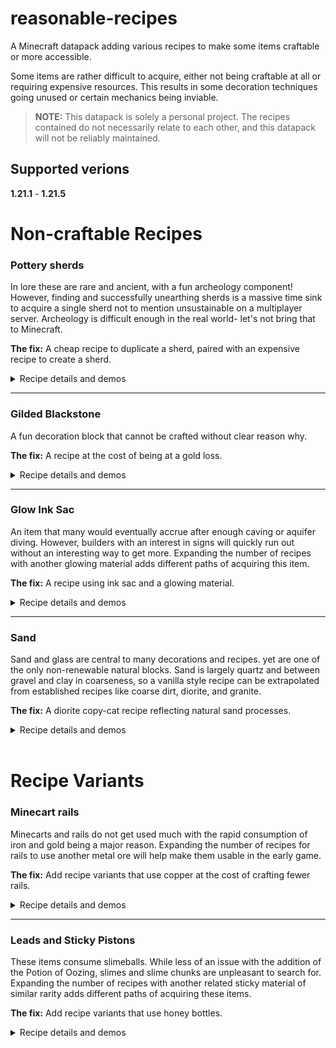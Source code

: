 # reasonable-recipes
A Minecraft datapack adding various recipes to make some items craftable or more accessible.

Some items are rather difficult to acquire, either not being craftable at all or requiring expensive resources. This results in some decoration techniques going unused or certain mechanics being inviable.

> **NOTE:** This datapack is solely a personal project. The recipes contained do not necessarily relate to each other, and this datapack will not be reliably maintained.

## Supported verions

**1.21.1** - **1.21.5**

# Non-craftable Recipes

### Pottery sherds

In lore these are rare and ancient, with a fun archeology component! However, finding and successfully unearthing sherds is a massive time sink to acquire a single sherd not to mention unsustainable on a multiplayer server. Archeology is difficult enough in the real world- let's not bring that to Minecraft.

**The fix:** A cheap recipe to duplicate a sherd, paired with an expensive recipe to create a sherd.

<details>
<summary>Recipe details and demos</summary>

> Pottery sherd duplication is a simple shapeless recipe of a brick and a sherd.
>
> ![Angler pottery sherd duplication with a brick and an angler pottery sherd, resulting in two angler pottery sherds](/static/sherd_duplication.png)
>
> Pottery sherd creation uses a similar recipe to smithing template duplication. In this creation recipe, the center-most item is related to the desired sherd and a brick stands in for the smithing template in the top row middle column.
> 
> ![Angler pottery sherd creation recipe with a brick in the top row middle column, a fishing rod in the center row middle column, and the remaining seven spaces filled with diamonds](/static/angler_pottery_sherd.png)
>
> | Sherd name | Sherd image | Creation item |
> | --- | --- | --- |
> | Angler | ![Sherd](/static/120px-Angler_Pottery_Sherd_JE1_BE1.webp) | Fishing rod |
> | Archer | ![Sherd](/static/120px-Archer_Pottery_Sherd_JE2_BE2.webp) | Bow |
> | Arms up | ![Sherd](/static/120px-Arms_Up_Pottery_Sherd_JE1_BE2.webp) | Rotten flesh |
> | Blade | ![Sherd](/static/120px-Blade_Pottery_Sherd_JE1_BE1.webp) | Any sword |
> | Brewer | ![Sherd](/static/120px-Brewer_Pottery_Sherd_JE1_BE1.webp) | Any potion, including a water bottle |
> | Burn | ![Sherd](/static/120px-Burn_Pottery_Sherd_JE1_BE1.webp) | Campfire |
> | Danger | ![Sherd](/static/120px-Danger_Pottery_Sherd_JE1_BE1.webp) | Gunpowder |
> | Explorer | ![Sherd](/static/120px-Explorer_Pottery_Sherd_JE1_BE1.webp) | Map |
> | Flow | ![Sherd](/static/120px-Flow_Pottery_Sherd_JE1_BE1.webp) | Wind charge |
> | Friend | ![Sherd](/static/120px-Friend_Pottery_Sherd_JE1_BE1.webp) | Poppy |
> | Guster | ![Sherd](/static/120px-Guster_Pottery_Sherd_JE1_BE1.webp) | Breeze rod |
> | Heart | ![Sherd](/static/120px-Heart_Pottery_Sherd_JE1_BE1.webp) | Baked potato |
> | Heartbreak | ![Sherd](/static/120px-Heartbreak_Pottery_Sherd_JE1_BE1.webp) | Poisonous potato |
> | Howl | ![Sherd](/static/120px-Howl_Pottery_Sherd_JE1_BE1.webp) | Wolf armor |
> | Miner | ![Sherd](/static/120px-Miner_Pottery_Sherd_JE1_BE1.webp) | Any pickaxe |
> | Mourner | ![Sherd](/static/120px-Mourner_Pottery_Sherd_JE1_BE1.webp) | Sculk shrieker |
> | Plenty | ![Sherd](/static/120px-Plenty_Pottery_Sherd_JE1_BE1.webp) | Chest |
> | Prize | ![Sherd](/static/120px-Prize_Pottery_Sherd_JE1_BE2.webp) | Emerald |
> | Scrape | ![Sherd](/static/120px-Scrape_Pottery_Sherd_JE1_BE1.webp) | Any axe |
> | Sheaf | ![Sherd](/static/120px-Sheaf_Pottery_Sherd_JE1_BE1.webp) | Wheat |
> | Shelter | ![Sherd](/static/120px-Shelter_Pottery_Sherd_JE1_BE1.webp) | Any sapling |
> | Skull | ![Sherd](/static/120px-Skull_Pottery_Sherd_JE1_BE2.webp) | Bone |
> | Snort | ![Sherd](/static/120px-Snort_Pottery_Sherd_JE1_BE1.webp) | Moss block |

</details>

---

### Gilded Blackstone

A fun decoration block that cannot be crafted without clear reason why.

**The fix:** A recipe at the cost of being at a gold loss.

<details>
<summary>Recipe details and demos</summary>

> Mining a gilded blackstone block will give 5 gold nuggets at most, regardless of the level of fortune enchantments (as of v1.21.3).
>
> ![Gilded blackstone recipe with blackstone in the center row middle column surrounded by eight gold nuggets](/static/gilded_blackstone.png)

</details>

---

### Glow Ink Sac

An item that many would eventually accrue after enough caving or aquifer diving. However, builders with an interest in signs will quickly run out without an interesting way to get more. Expanding the number of recipes with another glowing material adds different paths of acquiring this item.

**The fix:** A recipe using ink sac and a glowing material.

<details>
<summary>Recipe details and demos</summary>

> A simple shapeless recipe containing an ink sac and a glowing material (glowstone dust, glowberry, or glow lichen).
>
> ![Glow ink sac recipe with an ink sac and a glowing material, either glowstone dust, glowberry, or glow lichen](/static/glow_ink_sac.gif)

</details>

---

### Sand

Sand and glass are central to many decorations and recipes. yet are one of the only non-renewable natural blocks. Sand is largely quartz and between gravel and clay in coarseness, so a vanilla style recipe can be extrapolated from established recipes like coarse dirt, diorite, and granite.

**The fix:** A diorite copy-cat recipe reflecting natural sand processes.

<details>
<summary>Recipe details and demos</summary>

> A recipe reflecting the breaking down of gravel into sand.
>
> ![Sand recipe forming a two by two square with gravel in the top left and bottom right corners, and quartz in the top right and bottom left corners, resulting in two sand blocks](/static/sand.png)

</details>

<br>

# Recipe Variants

### Minecart rails

Minecarts and rails do not get used much with the rapid consumption of iron and gold being a major reason. Expanding the number of recipes for rails to use another metal ore will help make them usable in the early game.

**The fix:** Add recipe variants that use copper at the cost of crafting fewer rails.

<details>
<summary>Recipe details and demos</summary>

> All rail recipes have a variant with copper ingots replacing the metal ingots of the vanilla recipe. Replacing iron results in half (1/2) the number of rails.
>
> ![Rail recipe with copper ingots replacing iron ingots, resulting in eight rails](/static/rail.png)
>
> ![Detector rail recipe with copper ingots replacing iron ingots, resulting in three rails](/static/detector_rail.png)
>
> ![Activator rail recipe with copper ingots replacing iron ingots, resulting in three rails](/static/activator_rail.png)
>
> Replacing gold results in a third (1/3) the number of rails.
>
> ![Powered rail recipe with copper ingots replacing gold ingots, resulting in a third as many rails](/static/powered_rail.png)

</details>

---

### Leads and Sticky Pistons

These items consume slimeballs. While less of an issue with the addition of the Potion of Oozing, slimes and slime chunks are unpleasant to search for. Expanding the number of recipes with another related sticky material of similar rarity adds different paths of acquiring these items.

**The fix:** Add recipe variants that use honey bottles.

<details>
<summary>Recipe details and demos</summary>

> ![Lead recipe with a honey bottle replacing the slimeball of the vanilla recipe](/static/lead.png)
>
> ![Sticky piston recipe with a honey bottle replacing the slimeball of the vailla recipe](/static/sticky_piston.png)

</details>
